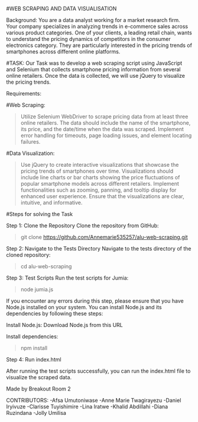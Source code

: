 #WEB SCRAPING AND DATA VISUALISATION

Background: You are a data analyst working for a market research firm. Your company specializes in analyzing trends in e-commerce sales across various product categories. One of your clients, a leading retail chain, wants to understand the pricing dynamics of competitors in the consumer electronics category. They are particularly interested in the pricing trends of smartphones across different online platforms.

#TASK: 
Our Task was to develop a web scraping script using JavaScript and Selenium that collects smartphone pricing information from several online retailers. Once the data is collected, we will use jQuery to visualize the pricing trends.

Requirements:

#Web Scraping:

> Utilize Selenium WebDriver to scrape pricing data from at least three online retailers.
> The data should include the name of the smartphone, its price, and the date/time when the data was scraped.
> Implement error handling for timeouts, page loading issues, and element locating failures.

#Data Visualization:

> Use jQuery to create interactive visualizations that showcase the pricing trends of smartphones over time.
> Visualizations should include line charts or bar charts showing the price fluctuations of popular smartphone models across different retailers.
> Implement functionalities such as zooming, panning, and tooltip display for enhanced user experience.
> Ensure that the visualizations are clear, intuitive, and informative.

#Steps for solving the Task

Step 1: Clone the Repository
Clone the repository from GitHub:
> git clone https://github.com/Annemarie535257/alu-web-scraping.git

Step 2: Navigate to the Tests Directory
Navigate to the tests directory of the cloned repository:
> cd alu-web-scraping

Step 3: Test Scripts
Run the test scripts for Jumia:
> node jumia.js

If you encounter any errors during this step, please ensure that you have Node.js installed on your system. You can install Node.js and its dependencies by following these steps:

Install Node.js: Download Node.js from this URL

Install dependencies:
> npm install

Step 4: Run index.html

After running the test scripts successfully, you can run the index.html file to visualize the scraped data.

Made by Breakout Room 2

CONTRIBUTORS:
-Afsa Umutoniwase
-Anne Marie Twagirayezu
-Daniel Iryivuze
-Clarisse Tuyishimire
-Lina Iratwe
-Khalid Abdillahi
-Diana Ruzindana
-Jolly Umilisa
